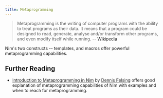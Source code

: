 ```yaml
---
title: Metaprogramming
---
```



> Metaprogramming is the writing of computer programs with the ability to treat programs as their data. It means that a program could be designed to read, generate, analyse and/or transform other programs, and even modify itself while running. -- [Wikipedia](https://hookrace.net/blog/introduction-to-metaprogramming-in-nim/)

Nim's two constructs -- templates, and macros offer powerful metaprogramming capabilities.


## Further Reading

- [Introduction to Metaprogramming in Nim](https://hookrace.net/blog/introduction-to-metaprogramming-in-nim/) by [Dennis Felsing](http://felsin9.de/nnis/) offers good explanation of metaprogramming capabilities of Nim with examples and when to reach for metaprogramming.
